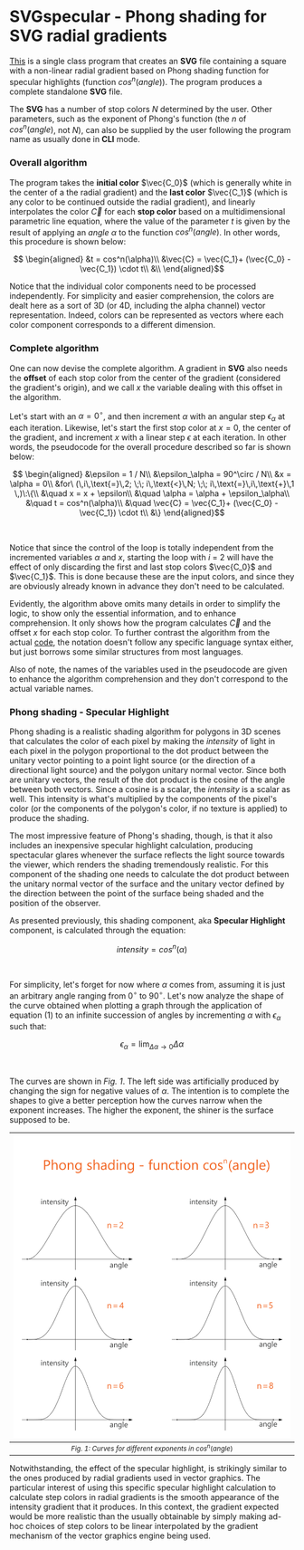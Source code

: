 # SVGspecular - Phong shading for SVG radial gradients

[This](SVGspecular.java) is a single class program that creates an **SVG** file containing a square with a non-linear radial gradient based on Phong shading function for specular highlights (function $cos^n(angle)$​). The program produces a complete standalone **SVG** file.

The **SVG** has a number of stop colors $N$ determined by the user. Other parameters, such as the
exponent of Phong's function (the $n$ of $cos^n(angle)$, not $N$), can also be supplied by the user following the program name as usually done in **CLI** mode.

### Overall algorithm

The program takes the **initial color** $\vec{C_0}$ (which is generally white in the center of a the radial
gradient) and the **last color** $\vec{C_1}$ (which is any color to be continued outside the radial gradient),
and linearly interpolates the color $\vec{C}$ for each **stop color** based on a multidimensional parametric line equation, where the value of the parameter $t$ is given by the result of applying an $angle$ $\alpha$ to the function $cos^n(angle)$. In other words, this procedure is shown below:

```math
  \begin{aligned}
     &t = cos^n(\alpha)\\
     &\vec{C} = \vec{C_1}+ (\vec{C_0} - \vec{C_1}) \cdot t\\
     &\\
  \end{aligned}
 ```

Notice that the individual color components need to be processed independently. For simplicity and easier comprehension, the colors are dealt here as a sort of 3D (or 4D, including the alpha channel) vector representation. Indeed, colors can be represented as vectors where each color component corresponds to a different dimension.

### Complete algorithm

One can now devise the complete algorithm. A gradient in **SVG** also needs the **offset** of each stop color from the center of the gradient (considered the gradient's origin), and we call $x$ the variable dealing with this offset in the algorithm. 

Let's start with an $\alpha=0^\circ$, and then increment $\alpha$ with an angular step $\epsilon_\alpha$ at each iteration. Likewise, let's start the first stop color at $x = 0$, the center of the gradient, and increment $x$ with a linear step $\epsilon$ at each iteration. In other words, the pseudocode for the overall procedure described so far is shown below:

```math
 \begin{aligned}
    &\epsilon = 1 / N\\
    &\epsilon_\alpha = 90^\circ / N\\
    &x = \alpha = 0\\
    &for\ (\,i\,\text{=}\,2; \;\; i\,\text{<}\,N; \;\; i\,\text{=}\,i\,\text{+}\,1 \,)\:\{\\
    &\quad x = x + \epsilon\\
    &\quad \alpha = \alpha + \epsilon_\alpha\\
    &\quad t = cos^n(\alpha)\\
    &\quad \vec{C} = \vec{C_1}+ (\vec{C_0} - \vec{C_1}) \cdot t\\
    &\}
  \end{aligned}
```
<br>

Notice that since the control of the loop is totally independent from the incremented variables $\alpha$ and $x$, starting the loop with $i\ \text{=}\ 2$ will have the effect of only discarding the first and last stop colors $\vec{C_0}$ and $\vec{C_1}$. This is done because these are the input colors, and since they are obviously already known in advance they don't need to be calculated.

Evidently, the algorithm above omits many details in order to simplify the logic, to show only the essential information, and to enhance comprehension. It only shows how the program calculates $\vec{C}$ and the offset $x$ for each stop color. To further contrast the algorithm from the actual [code](SVGspecular.java), the notation doesn't follow any specific language syntax either, but just borrows some similar structures from most languages.

Also of note, the names of the variables used in the pseudocode are given to enhance the algorithm comprehension and they don't correspond to the actual variable names.

### Phong shading - Specular Highlight

Phong shading is a realistic shading algorithm for polygons in 3D scenes that calculates the color of each pixel by making the $intensity$ of light in each pixel in the polygon proportional to the dot product between the unitary vector pointing to a point light source (or the direction of a directional light source) and the polygon unitary normal vector. Since both are unitary vectors, the result of the dot product is the cosine of the angle between both vectors. Since a cosine is
a scalar, the $intensity$ is a scalar as well. This intensity is what's multiplied by the components of the pixel's color (or the components of the polygon's color, if no texture is applied) to produce the shading.

The most impressive feature of Phong's shading, though, is that it also includes an inexpensive specular highlight calculation, producing spectacular glares whenever the surface reflects the light source towards the viewer, which renders the shading tremendously realistic. For this component of the shading one needs to calculate the dot product between the unitary normal vector of the surface and the unitary vector defined by the direction between the point of the surface being shaded and the position of the observer.

As presented previously, this shading component, aka **Specular Highlight** component, is calculated through the equation:

``` math
intensity = cos^n(\alpha) 
```
<br>

For simplicity, let's forget for now where $\alpha$ comes from, assuming it is just an arbitrary angle ranging from $0^\circ$ to $90^\circ$. Let's now analyze the shape of the curve obtained when plotting a graph through the application of equation (1) to an infinite succession of angles by incrementing $\alpha$ with $\epsilon_\alpha$ such that:

``` math
\epsilon_\alpha = \lim_{\Delta\alpha\to 0}\Delta\alpha
```
<br>

The curves are shown in *Fig. 1*. The left side was artificially produced by changing the sign for negative values of $\alpha$. The intention is to complete the shapes to give a better perception how the curves narrow when the exponent increases. The higher the exponent, the shiner is the surface supposed to be.


| ![](phong.svg)                                                                             |
| ------------------------------------------------------------------------------------------ |
| <center><small>*Fig. 1: Curves for different exponents in* $cos^n(angle)$</small></center> |


Notwithstanding, the effect of the specular highlight, is strikingly similar to the ones produced by radial gradients used in vector graphics. The particular interest of using this specific specular highlight calculation to calculate step colors in radial gradients is the smooth appearance of the intensity gradient that it produces. In this context, the gradient expected would be more realistic than the usually obtainable by simply making ad-hoc choices of step colors to be linear interpolated by the gradient mechanism of  the vector graphics engine being used.
